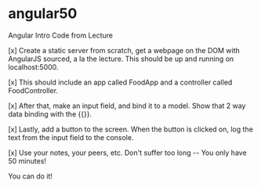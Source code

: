 # angular50

Angular Intro
Code from Lecture

[x] Create a static server from scratch, get a webpage on the DOM with AngularJS sourced, a la the lecture. This should be up and running on localhost:5000.

[x] This should include an app called FoodApp and a controller called FoodController.

[x] After that, make an input field, and bind it to a model. Show that 2 way data binding with the {{}}.

[x] Lastly, add a button to the screen. When the button is clicked on, log the text from the input field to the console.

[x] Use your notes, your peers, etc. Don't suffer too long -- You only have 50 minutes!

You can do it!